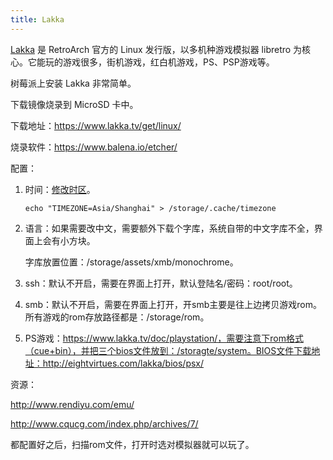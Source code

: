 ```yaml
---
title: Lakka
---
```


[Lakka](https://www.lakka.tv) 是 RetroArch 官方的 Linux 发行版，以多机种游戏模拟器 libretro 为核心。它能玩的游戏很多，街机游戏，红白机游戏，PS、PSP游戏等。



树莓派上安装 Lakka 非常简单。

下载镜像烧录到 MicroSD 卡中。

下载地址：https://www.lakka.tv/get/linux/

烧录软件：https://www.balena.io/etcher/



配置：

1. 时间：[修改时区](https://www.lakka.tv/doc/timezone-settings/)。

   ```shell
   echo "TIMEZONE=Asia/Shanghai" > /storage/.cache/timezone
   ```

2. 语言：如果需要改中文，需要额外下载个字库，系统自带的中文字库不全，界面上会有小方块。

   字库放置位置：/storage/assets/xmb/monochrome。

3. ssh：默认不开启，需要在界面上打开，默认登陆名/密码：root/root。

4. smb：默认不开启，需要在界面上打开，开smb主要是往上边拷贝游戏rom。所有游戏的rom存放路径都是：/storage/rom。

5. PS游戏：https://www.lakka.tv/doc/playstation/，需要注意下rom格式（cue+bin），并把三个bios文件放到：/storagte/system。BIOS文件下载地址：http://eightvirtues.com/lakka/bios/psx/



资源：

http://www.rendiyu.com/emu/

http://www.cqucg.com/index.php/archives/7/



都配置好之后，扫描rom文件，打开时选对模拟器就可以玩了。